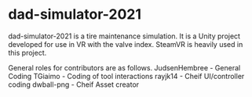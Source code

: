 # dad-simulator-2021

dad-simulator-2021 is a tire maintenance simulation. It is a Unity project developed for use in VR with the valve index. SteamVR is heavily used in this project. 

General roles for contributors are as follows. 
JudsenHembree - General Coding 
TGiaimo - Coding of tool interactions
rayjk14 - Cheif UI/controller coding
dwball-png - Cheif Asset creator
